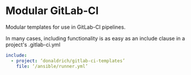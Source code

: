 # Modular GitLab-CI

Modular templates for use in GitLab-CI pipelines.

In many cases, including functionality is as easy as an include clause in a project's .gitlab-ci.yml

``` yaml
include:
  - project: ‘donaldrich/gitlab-ci-templates’
    file: ‘/ansible/runner.yml’
```
